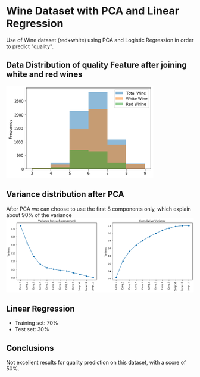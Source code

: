 # Wine Dataset with PCA and Linear Regression
Use of Wine dataset (red+white) using PCA and Logistic Regression in order to predict "quality".<br>

## Data Distribution of quality Feature after joining white and red wines
<img src="./img/output_7_0.png" />

## Variance distribution after PCA
After PCA we can choose to use the first 8 components only, which explain about 90% of the variance
<img src="./img/output_11_0.png" />

## Linear Regression
- Training set: 70%
- Test set: 30%

## Conclusions
Not excellent results for quality prediction on this dataset, with a score of 50%.

